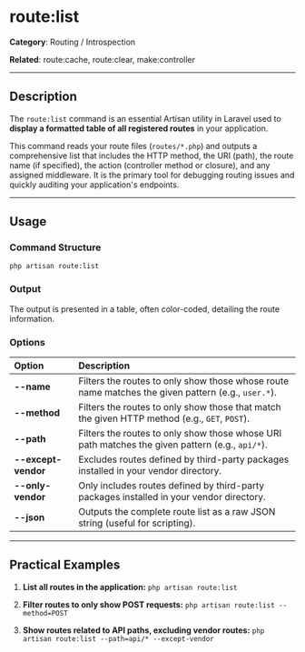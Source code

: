 # route:list

**Category**: Routing / Introspection

**Related**: route:cache, route:clear, make:controller

---

## Description

The `route:list` command is an essential Artisan utility in Laravel used to **display a formatted table of all registered routes** in your application.

This command reads your route files (`routes/*.php`) and outputs a comprehensive list that includes the HTTP method, the URI (path), the route name (if specified), the action (controller method or closure), and any assigned middleware. It is the primary tool for debugging routing issues and quickly auditing your application's endpoints.

---

## Usage

### Command Structure

`php artisan route:list`

### Output

The output is presented in a table, often color-coded, detailing the route information.

### Options

| Option | Description |
| :--- | :--- |
| **--name** | Filters the routes to only show those whose route name matches the given pattern (e.g., `user.*`). |
| **--method** | Filters the routes to only show those that match the given HTTP method (e.g., `GET`, `POST`). |
| **--path** | Filters the routes to only show those whose URI path matches the given pattern (e.g., `api/*`). |
| **--except-vendor** | Excludes routes defined by third-party packages installed in your vendor directory. |
| **--only-vendor** | Only includes routes defined by third-party packages installed in your vendor directory. |
| **--json** | Outputs the complete route list as a raw JSON string (useful for scripting). |

---

## Practical Examples

1.  **List all routes in the application:**
    `php artisan route:list`

2.  **Filter routes to only show POST requests:**
    `php artisan route:list --method=POST`

3.  **Show routes related to API paths, excluding vendor routes:**
    `php artisan route:list --path=api/* --except-vendor`
